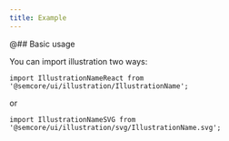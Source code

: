 ```yaml
---
title: Example
---
```


@## Basic usage

You can import illustration two ways:

`import IllustrationNameReact from '@semcore/ui/illustration/IllustrationName';`

or

`import IllustrationNameSVG from '@semcore/ui/illustration/svg/IllustrationName.svg';`
